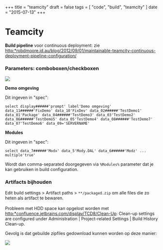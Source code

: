 +++
title = "teamcity"
draft = false
tags = [
    "code",
    "build",
    "teamcity"
]
date = "2015-07-13"
+++
# Teamcity 

**Build pipeline** voor continuous deployment: zie [http:*robdmoore.id.au/blog/2012/09/01/maintainable-teamcity-continuous-deployment-pipeline-configuration/](http:*robdmoore.id.au/blog/2012/09/01/maintainable-teamcity-continuous-deployment-pipeline-configuration/)

### Parameters: comboboxen/checkboxen 

<img style='' src='/img//code/build/tc_deploy_params.png|'>

**Demo omgeving**

Dit ingeven in "spec":

```
select display######'prompt' label'Demo omgeving' data_11######'FixDemo' data_10'FixDev' data_02######'TestDemo1' data_01'Package' data_04######'TestDemo3' data_03'TestDemo2' data_06######'TestDemo5' data_05'TestDemo4' data_08######'TestDemo7' data_07'TestDemo6' data_09='SERVERNAME'
```

**Modules**

Dit ingeven in "spec":

```
select data_7######'Modx' data_5'Mody.DAL' data_6######'Modz' ... multiple'true'
```

Wordt dan comma-separated doorgegeven via `%Modules%` parameter dat je kan gebruiken in build configuration. 

### Artifacts bijhouden 

Edit build settings > Artifact paths > `**/packaged.zip` om alle files die zo heten als artifact te bewaren. <br/><br/>
Probleem met HDD space kan opgelost worden met [http:*confluence.jetbrains.com/display/TCD8/Clean-Up](http:*confluence.jetbrains.com/display/TCD8/Clean-Up): Clean-up settings are configured under Administration | Project-related Settings | Build History Clean-up. 

Gevolg is dat gebuilde zipfiles gedownload kunnen worden op deze manier:

<img style='float: left; width: nolink |px;' src='/img//code/build/builddeploy.png'>